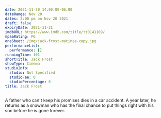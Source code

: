 ```yaml
---
date: 2021-11-20 14:00:00-06:00
dateRange: Nov 20
dates: 2:00 pm on Nov 20 2021
draft: false
expiryDate: 2021-11-21
imdbURL: https://www.imdb.com/title/tt0141109/
mpaaRating: PG
oneSheet: /img/jack-frost-matinee-copy.jpg
performanceList:
  performance: []
runningTime: 101
shortTitle: Jack Frost
showType: Cinema
studioInfo:
  studio: Not Specified
  studioFee: 0
  studioPercentage: 0
title: Jack Frost
---
```


A father who can't keep his promises dies in a car accident. A year later, he returns as a snowman who has the final chance to put things right with his son before he is gone forever.